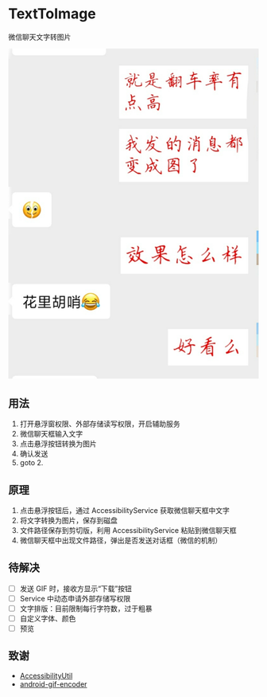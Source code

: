 # TextToImage

微信聊天文字转图片

![screenshot](./screenshot.jpg)


## 用法

1. 打开悬浮窗权限、外部存储读写权限，开启辅助服务
2. 微信聊天框输入文字
3. 点击悬浮按钮转换为图片
4. 确认发送
5. goto 2.


## 原理

1. 点击悬浮按钮后，通过 AccessibilityService 获取微信聊天框中文字
2. 将文字转换为图片，保存到磁盘
3. 文件路径保存到剪切版，利用 AccessibilityService 粘贴到微信聊天框
4. 微信聊天框中出现文件路径，弹出是否发送对话框（微信的机制）

## 待解决

- [ ] 发送 GIF 时，接收方显示“下载”按钮
- [ ] Service 中动态申请外部存储写权限
- [ ] 文字排版：目前限制每行字符数，过于粗暴 
- [ ] 自定义字体、颜色
- [ ] 预览

## 致谢

- [AccessibilityUtil](https://github.com/xuyisheng/AccessibilityUtil)
- [android-gif-encoder](https://github.com/nbadal/android-gif-encoder)
